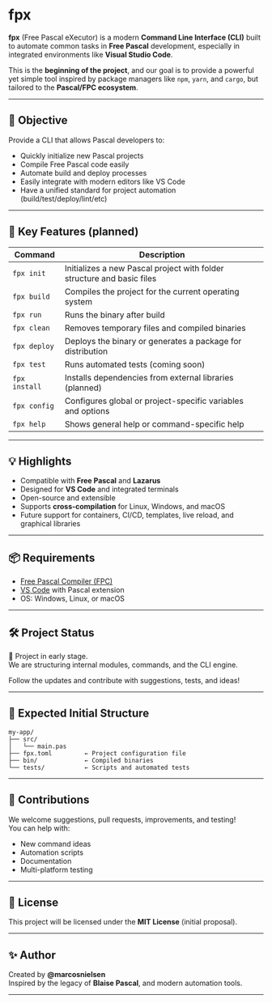 # fpx

**fpx** (Free Pascal eXecutor) is a modern **Command Line Interface (CLI)** built to automate common tasks in **Free Pascal** development, especially in integrated environments like **Visual Studio Code**.

This is the **beginning of the project**, and our goal is to provide a powerful yet simple tool inspired by package managers like `npm`, `yarn`, and `cargo`, but tailored to the **Pascal/FPC ecosystem**.

---

## 🔧 Objective

Provide a CLI that allows Pascal developers to:

- Quickly initialize new Pascal projects
- Compile Free Pascal code easily
- Automate build and deploy processes
- Easily integrate with modern editors like VS Code
- Have a unified standard for project automation (build/test/deploy/lint/etc)

---

## 🚀 Key Features (planned)

| Command       | Description |
|---------------|-------------|
| `fpx init`    | Initializes a new Pascal project with folder structure and basic files |
| `fpx build`   | Compiles the project for the current operating system |
| `fpx run`     | Runs the binary after build |
| `fpx clean`   | Removes temporary files and compiled binaries |
| `fpx deploy`  | Deploys the binary or generates a package for distribution |
| `fpx test`    | Runs automated tests (coming soon) |
| `fpx install` | Installs dependencies from external libraries (planned) |
| `fpx config`  | Configures global or project-specific variables and options |
| `fpx help`    | Shows general help or command-specific help |

---

## 💡 Highlights

- Compatible with **Free Pascal** and **Lazarus**
- Designed for **VS Code** and integrated terminals
- Open-source and extensible
- Supports **cross-compilation** for Linux, Windows, and macOS
- Future support for containers, CI/CD, templates, live reload, and graphical libraries

---

## 📦 Requirements

- [Free Pascal Compiler (FPC)](https://www.freepascal.org/)
- [VS Code](https://code.visualstudio.com/) with Pascal extension
- OS: Windows, Linux, or macOS

---

## 🛠️ Project Status

🚧 Project in early stage.  
We are structuring internal modules, commands, and the CLI engine.

Follow the updates and contribute with suggestions, tests, and ideas!

---

## 📂 Expected Initial Structure

```
my-app/
├── src/
│   └── main.pas
├── fpx.toml         ← Project configuration file
├── bin/             ← Compiled binaries
└── tests/           ← Scripts and automated tests
```

---

## 🤝 Contributions

We welcome suggestions, pull requests, improvements, and testing!  
You can help with:

- New command ideas
- Automation scripts
- Documentation
- Multi-platform testing

---

## 📄 License

This project will be licensed under the **MIT License** (initial proposal).

---

## ✨ Author

Created by **@marcosnielsen**  
Inspired by the legacy of **Blaise Pascal**, and modern automation tools.

---
